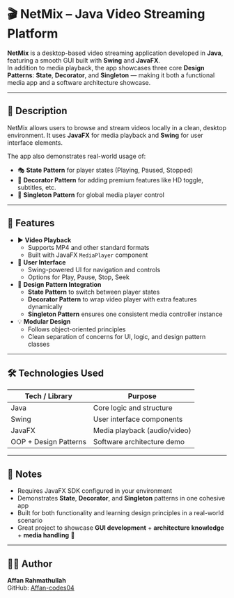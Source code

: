 # 🎬 NetMix – Java Video Streaming Platform

**NetMix** is a desktop-based video streaming application developed in **Java**, featuring a smooth GUI built with **Swing** and **JavaFX**.  
In addition to media playback, the app showcases three core **Design Patterns**: **State**, **Decorator**, and **Singleton** — making it both a functional media app and a software architecture showcase.

---

## 📌 Description

NetMix allows users to browse and stream videos locally in a clean, desktop environment. It uses **JavaFX** for media playback and **Swing** for user interface elements.

The app also demonstrates real-world usage of:
- 🎭 **State Pattern** for player states (Playing, Paused, Stopped)
- 🎁 **Decorator Pattern** for adding premium features like HD toggle, subtitles, etc.
- 👑 **Singleton Pattern** for global media player control

---

## 🧠 Features

- ▶️ **Video Playback**
  - Supports MP4 and other standard formats
  - Built with JavaFX `MediaPlayer` component
- 🧭 **User Interface**
  - Swing-powered UI for navigation and controls
  - Options for Play, Pause, Stop, Seek
- 🧱 **Design Pattern Integration**
  - **State Pattern** to switch between player states
  - **Decorator Pattern** to wrap video player with extra features dynamically
  - **Singleton Pattern** ensures one consistent media controller instance
- 💡 **Modular Design**
  - Follows object-oriented principles
  - Clean separation of concerns for UI, logic, and design pattern classes

---

## 🛠️ Technologies Used

| Tech / Library    | Purpose                             |
|-------------------|-------------------------------------|
| Java              | Core logic and structure            |
| Swing             | User interface components           |
| JavaFX            | Media playback (audio/video)        |
| OOP + Design Patterns | Software architecture demo       |

---

## 📃 Notes

- Requires JavaFX SDK configured in your environment  
- Demonstrates **State**, **Decorator**, and **Singleton** patterns in one cohesive app  
- Built for both functionality and learning design principles in a real-world scenario  
- Great project to showcase **GUI development** + **architecture knowledge** + **media handling** 🎥

---

## 🧑‍💻 Author

**Affan Rahmathullah**  
GitHub: [Affan-codes04](https://github.com/Affan-codes04)
